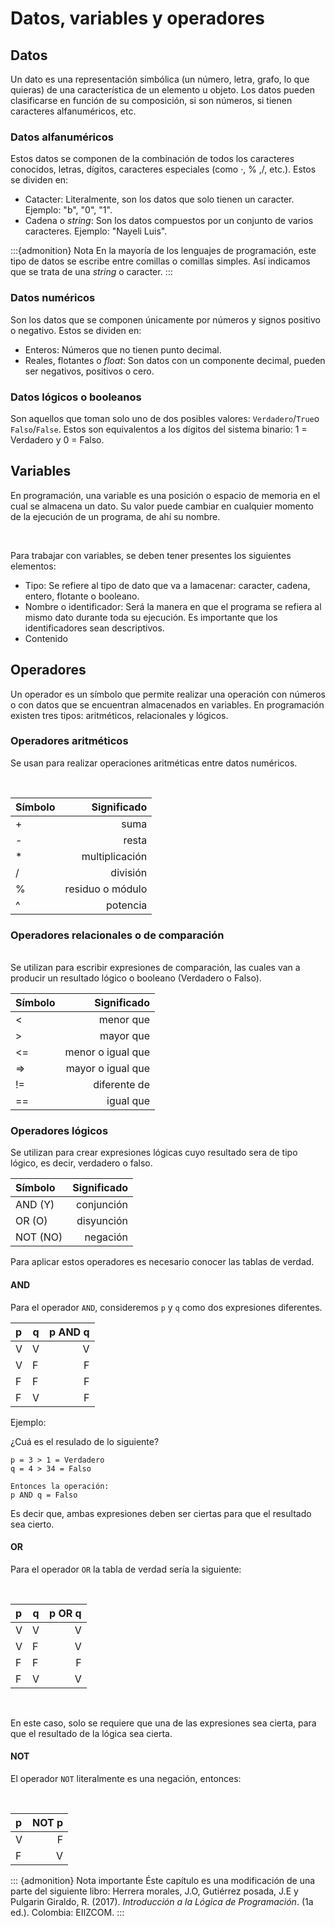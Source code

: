 # Datos, variables y operadores

## Datos
Un dato es una representación simbólica (un número, letra, grafo, lo que quieras) de una característica de un elemento u objeto. Los datos pueden clasificarse en función de su composición, si son números, si tienen caracteres alfanuméricos, etc.

### Datos alfanuméricos
Estos datos se componen de la combinación de todos los caracteres conocidos, letras, dígitos, caracteres especiales (como ·, % ,/, etc.).  Estos se dividen en:

* Catacter: Literalmente, son los datos que solo tienen un caracter. Ejemplo: "b", "0", "1".
* Cadena o *string*: Son los datos compuestos por un conjunto de varios caracteres. Ejemplo: "Nayeli Luis".

:::{admonition} Nota
En la mayoría de los lenguajes de programación, este tipo de datos se escribe entre comillas o comillas simples. Así indicamos que se trata de una *string* o caracter.
:::

### Datos numéricos
Son los datos que se componen únicamente por números y signos positivo o  negativo. Estos se dividen en:

* Enteros: Números que no tienen punto decimal.
* Reales, flotantes o *float*: Son datos con un componente decimal, pueden ser negativos, positivos o cero.

### Datos lógicos o booleanos
Son aquellos que toman solo uno de dos posibles valores: `Verdadero`/`True`o `Falso`/`False`. Estos son equivalentos a los dígitos del sistema binario: 1 = Verdadero y 0 = Falso.

## Variables
En programación, una variable es una posición o espacio de memoria en el cual se almacena un dato. Su valor puede cambiar en cualquier momento de la ejecución de un programa, de ahí su nombre.

<br>

Para trabajar con variables, se deben tener presentes los siguientes elementos:
* Tipo: Se refiere al tipo de dato que va a lamacenar: caracter, cadena, entero, flotante o booleano.
* Nombre o identificador: Será la manera en que el programa se refiera al mismo dato durante toda su ejecución. Es importante que los identificadores sean descriptivos.
* Contenido

## Operadores
Un operador es un símbolo que permite realizar una operación con números o con datos que se encuentran almacenados en variables. En programación existen tres tipos: aritméticos, relacionales y lógicos.

### Operadores aritméticos
Se usan para realizar operaciones aritméticas entre datos numéricos.

<br>

|    Símbolo    |   Significado     |
| :------------ | ----------------: |
|        +      |        suma       |
|        -      |       resta       |
|        *      |  multiplicación   |
|        /      |      división     |
|        %      | residuo o módulo  |
|        ^      |      potencia     |

### Operadores relacionales o de comparación

<br>
Se utilizan para escribir expresiones de comparación, las cuales van a producir un resultado lógico o booleano (Verdadero o Falso).

|    Símbolo    |   Significado     |
| :------------ | ----------------: |
|        <      |    menor que      |
|        >      |    mayor que      |
|       <=      | menor o igual que |
|       =>      | mayor o igual que |
|       !=      |    diferente de   |
|       ==      |      igual que    |

### Operadores lógicos
Se utilizan para crear expresiones lógicas cuyo resultado sera de tipo lógico, es decir, verdadero o falso.

|    Símbolo    |   Significado     |
| :------------ | ----------------: |
|    AND (Y)    |    conjunción     |
|     OR (O)    |    disyunción     |
|    NOT (NO)   |     negación      |

Para aplicar estos operadores es necesario conocer las tablas de verdad.

#### AND

Para el operador `AND`, consideremos `p` y `q` como dos expresiones diferentes.

|   p   |   q   | p AND q    |
| :-----| ------ | ---------: |
|    V  |   V    |      V     |
|    V  |   F    |      F     |
|    F  |   F    |      F     |
|    F  |   V    |      F     |

Ejemplo:

¿Cuá es el resulado de lo siguiente?

```{code-block} none
p = 3 > 1 = Verdadero
q = 4 > 34 = Falso

Entonces la operación:
p AND q = Falso
```

Es decir que, ambas expresiones deben ser ciertas para que el resultado sea cierto.

#### OR

Para el operador `OR` la tabla de verdad sería la siguiente:

<br>

|   p   |    q   |  p  OR q    |
| :---- |--------| ----------: |
|    V  |   V    |      V      |
|    V  |   F    |      V      |
|    F  |   F    |      F      |
|    F  |   V    |      V      |

<br>

En este caso, solo se requiere que una de las expresiones sea cierta, para que el resultado de la lógica sea cierta.

#### NOT
 El operador `NOT` literalmente es una negación,  entonces:

 <br>

|    p   |    NOT p    |
| :----- | ----------: |
|   V    |      F      |
|   F    |      V      |




::: {admonition} Nota importante
Éste capítulo es una modificación de una parte del siguiente libro: Herrera morales, J.O, Gutiérrez posada, J.E y Pulgarin Giraldo, R. (2017). *Introducción a la Lógica de Programación*. (1a ed.). Colombia: EIIZCOM.
:::
